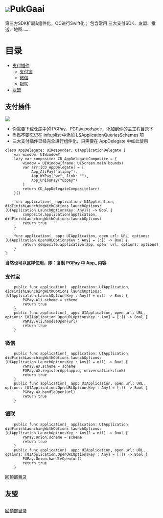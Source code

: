 # ![](https://github.com/liucaide/Images/blob/master/CD/pukgaai.jpg)PukGaai
第三方SDK扩展&amp;组件化，OC进行Swift化； 包含常用  三大支付SDK、友盟、推送、地图……

# 目录
- [支付插件](#支付插件)
  - [支付宝](#支付宝)
  - [微信](#微信)
  - [银联](#银联)
- [友盟](#友盟)

## 支付插件
![](https://github.com/liucaide/Images/blob/master/PGPay/1.png)
- 你需要下载仓库中的 PGPay、PGPay.podspec，添加到你的主工程目录下
- 当然不要忘记在 info.plist 中添加 LSApplicationQueriesSchemes 项
- 三大支付插件已经完全进行组件化，只需要在 AppDelegate 中如此使用
```
class AppDelegate: UIResponder, UIApplicationDelegate {
    var window: UIWindow?
    lazy var composite: CD_AppDelegateComposite = {
        window = UIWindow(frame: UIScreen.main.bounds)
        var arr:[CD_AppDelegate] = [
            App_AliPay("alipay"),
            App_WXPay("wx", link: ""),
            App_UnionPay("uppay")
        ]
        return CD_AppDelegateComposite(arr)
    }()
    
    func application(_ application: UIApplication, didFinishLaunchingWithOptions launchOptions: [UIApplication.LaunchOptionsKey: Any]?) -> Bool {
        composite.application(application, didFinishLaunchingWithOptions:launchOptions)
        return true
    }
    
    func application(_ app: UIApplication, open url: URL, options: [UIApplication.OpenURLOptionsKey : Any] = [:]) -> Bool {
        return composite.application(app, open: url, options: options)
    }
}

```
**当然也可以这样使用，即：复制 PGPay 中 App_ 内容**
### 支付宝
```
    public func application(_ application: UIApplication, didFinishLaunchingWithOptions launchOptions: [UIApplication.LaunchOptionsKey : Any]? = nil) -> Bool {
        PGPay.Ali.scheme = scheme
        return true
    }
    public func application(_ app: UIApplication, open url: URL, options: [UIApplication.OpenURLOptionsKey : Any] = [:]) -> Bool {
        PGPay.Ali.handleOpen(url)
        return true
    }
```
### 微信
```
    public func application(_ application: UIApplication, didFinishLaunchingWithOptions launchOptions: [UIApplication.LaunchOptionsKey : Any]? = nil) -> Bool {
        PGPay.WX.scheme = scheme
        PGPay.WX.registerApp(appid, universalLink:link)
        return true
    }
    public func application(_ app: UIApplication, open url: URL, options: [UIApplication.OpenURLOptionsKey : Any] = [:]) -> Bool {
        PGPay.WX.handleOpen(url)
        return true
    }
```
### 银联
```
    public func application(_ application: UIApplication, didFinishLaunchingWithOptions launchOptions: [UIApplication.LaunchOptionsKey : Any]? = nil) -> Bool {
        PGPay.Union.scheme = scheme
        return true
    }
    public func application(_ app: UIApplication, open url: URL, options: [UIApplication.OpenURLOptionsKey : Any] = [:]) -> Bool {
        PGPay.Union.handleOpen(url)
        return true
    }
```
[回顶部目录](#回顶部目录)
## 友盟
```
```
[回顶部目录](#回顶部目录)
